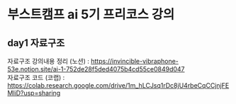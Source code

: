 # 부스트캠프 ai 5기 프리코스 강의
## day1 자료구조
자료구조 강의내용 정리 (노션) : <https://invincible-vibraphone-53e.notion.site/ai-1-752de28f5ded4075b4cd55ce0849d047>   
자료구조 코드 (코랩) : <https://colab.research.google.com/drive/1m_hLCJsq1rDc8jU4rbeCqCCjnjFEMliD?usp=sharing>